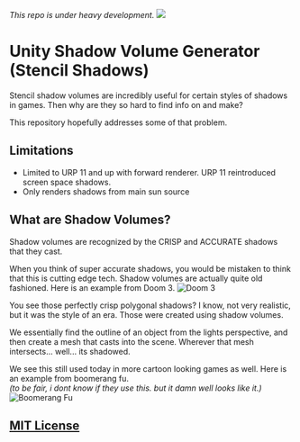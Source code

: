 *This repo is under heavy development.*
![](ReadmeResources/shadows.gif)
# Unity Shadow Volume Generator (Stencil Shadows)
Stencil shadow volumes are incredibly useful for certain styles of shadows in games.
Then why are they so hard to find info on and make?

This repository hopefully addresses some of that problem.

## Limitations
- Limited to URP 11 and up with forward renderer. URP 11 reintroduced screen space shadows.
- Only renders shadows from main sun source

## What are Shadow Volumes?
Shadow volumes are recognized by the CRISP and ACCURATE shadows that they cast.

When you think of super accurate shadows, you would be mistaken to think that this is cutting edge tech.
Shadow volumes are actually quite old fashioned.
Here is an example from Doom 3.
![Doom 3](ReadmeResources/Doom3.jpg)

You see those perfectly crisp polygonal shadows? 
I know, not very realistic, but it was the style of an era.
Those were created using shadow volumes.

We essentially find the outline of an object from the lights perspective,
and then create a mesh that casts into the scene.
Wherever that mesh intersects... well... its shadowed.

We see this still used today in more cartoon looking games as well.
Here is an example from boomerang fu. <br>
*(to be fair, i dont know if they use this. but it damn well looks like it.)*
![Boomerang Fu](ReadmeResources/BoomerangFu.jpg)

## [MIT License](LICENSE.md)